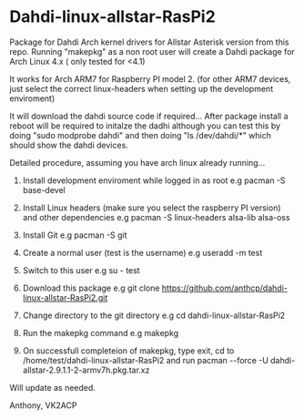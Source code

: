 Dahdi-linux-allstar-RasPi2
======================

Package for Dahdi Arch kernel drivers for Allstar Asterisk version from this repo.
Running "makepkg" as a non root user will create a Dahdi package for Arch Linux 4.x ( only tested for <4.1) 

It works for Arch ARM7 for Raspberry PI model 2. (for other ARM7 devices, just select the correct linux-headers when setting up the development enviroment)

It will download the dahdi source code if required...
After package install a reboot will be required to initalze the dadhi although you can test this by doing "sudo modprobe dahdi" and then doing "ls /dev/dahdi/*" which should show the dahdi devices.

Detailed procedure, assuming you have arch linux already running...

1. Install development enviroment while logged in as root e.g pacman -S base-devel
 
2. Install Linux headers (make sure you select the raspberry PI version) and other dependencies e.g pacman -S linux-headers alsa-lib alsa-oss

3. Install Git e.g pacman -S git

4. Create a normal user (test is the username) e.g useradd -m test

5. Switch to this user e.g su - test

6. Download this package e.g git clone https://github.com/anthcp/dahdi-linux-allstar-RasPi2.git

7. Change directory to the git directory e.g cd dahdi-linux-allstar-RasPi2

8. Run the makepkg command e.g makepkg

9. On successfull completeion of makepkg, type exit, cd to /home/test/dahdi-linux-allstar-RasPi2 and run pacman --force -U dahdi-allstar-2.9.1.1-2-armv7h.pkg.tar.xz 

Will update as needed.

Anthony, VK2ACP

